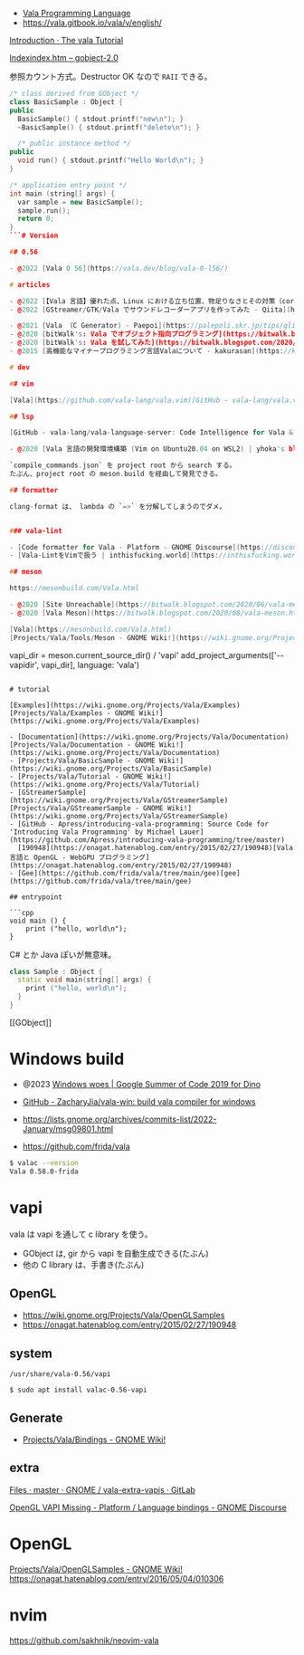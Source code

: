- [Vala Programming Language](https://vala.dev/)
- https://vala.gitbook.io/vala/v/english/

[Introduction · The vala Tutorial](https://naaando.gitbooks.io/the-vala-tutorial/content/en/)

[Index](https://valadoc.org/gobject-2.0/index.htm)[index.htm – gobject-2.0](https://valadoc.org/gobject-2.0/index.htm)

参照カウント方式。Destructor OK なので `RAII` できる。

```cpp
/* class derived from GObject */
class BasicSample : Object {
public
  BasicSample() { stdout.printf("new\n"); }
  ~BasicSample() { stdout.printf("delete\n"); }

  /* public instance method */
public
  void run() { stdout.printf("Hello World\n"); }
}

/* application entry point */
int main (string[] args) {
  var sample = new BasicSample();
  sample.run();
  return 0;
}
```# Version

## 0.56

- @2022 [Vala 0 56](https://vala.dev/blog/vala-0-l56/)

# articles

- @2022 [【Vala 言語】優れた点、Linux における立ち位置、物足りなさとその対策（core ライブラリ開発）](https://debimate.jp/2022/01/05/%E3%80%90vala%E8%A8%80%E8%AA%9E%E3%80%91%E5%84%AA%E3%82%8C%E3%81%9F%E7%82%B9%E3%80%81linux%E3%81%AB%E3%81%8A%E3%81%91%E3%82%8B%E7%AB%8B%E3%81%A1%E4%BD%8D%E7%BD%AE%E3%80%81%E7%89%A9%E8%B6%B3%E3%82%8A/)
- @2022 [GStreamer/GTK/Vala でサウンドレコーダーアプリを作ってみた - Qiita](https://qiita.com/ryonakano/items/0023bcead9b75ad99aee)

- @2021 [Vala （C Generator) - Paepoi](https://palepoli.skr.jp/tips/glib/vala.php)
- @2020 [bitWalk's: Vala でオブジェクト指向プログラミング](https://bitwalk.blogspot.com/2020/06/vala_22.html)
- @2020 [bitWalk's: Vala を試してみた](https://bitwalk.blogspot.com/2020/06/vala.html)
- @2015 [高機能なマイナープログラミング言語Valaについて - kakurasan](https://kakurasan.blogspot.com/2015/06/vala-minor-programming-language.html)

# dev

## vim

[Vala](https://github.com/vala-lang/vala.vim)[GitHub - vala-lang/vala.vim: Vala syntax highlighting, indentation, snippets and more for Vim](https://github.com/vala-lang/vala.vim)

## lsp

[GitHub - vala-lang/vala-language-server: Code Intelligence for Vala & Genie](https://github.com/vala-lang/vala-language-server)

- @2020 [Vala 言語の開発環境構築 (Vim on Ubuntu20.04 on WSL2) | yhoka's blog](https://www.yhoka.com/posts/vala-dev-env/)

`compile_commands.json` を project root から search する。
たぶん、project root の meson.build を経由して発見できる。

## formatter

clang-format は、 lambda の `=>` を分解してしまうのでダメ。


### vala-lint

- [Code formatter for Vala - Platform - GNOME Discourse](https://discourse.gnome.org/t/code-formatter-for-vala/14979)
- [Vala-LintをVimで扱う | inthisfucking.world](https://inthisfucking.world/ale-for-vala-lint/)

## meson

https://mesonbuild.com/Vala.html

- @2020 [Site Unreachable](https://bitwalk.blogspot.com/2020/06/vala-meson.html)
- @2020 [Vala Meson](https://bitwalk.blogspot.com/2020/08/vala-meson.html)

[Vala](https://mesonbuild.com/Vala.html)
[Projects/Vala/Tools/Meson - GNOME Wiki!](https://wiki.gnome.org/Projects/Vala/Tools/Meson)

```
vapi_dir = meson.current_source_dir() / 'vapi'
add_project_arguments(['--vapidir', vapi_dir], language: 'vala')
```

# tutorial

[Examples](https://wiki.gnome.org/Projects/Vala/Examples)[Projects/Vala/Examples - GNOME Wiki!](https://wiki.gnome.org/Projects/Vala/Examples)

- [Documentation](https://wiki.gnome.org/Projects/Vala/Documentation)[Projects/Vala/Documentation - GNOME Wiki!](https://wiki.gnome.org/Projects/Vala/Documentation)
- [Projects/Vala/BasicSample - GNOME Wiki!](https://wiki.gnome.org/Projects/Vala/BasicSample)
- [Projects/Vala/Tutorial - GNOME Wiki!](https://wiki.gnome.org/Projects/Vala/Tutorial)
- [GStreamerSample](https://wiki.gnome.org/Projects/Vala/GStreamerSample)[Projects/Vala/GStreamerSample - GNOME Wiki!](https://wiki.gnome.org/Projects/Vala/GStreamerSample)
- [GitHub - Apress/introducing-vala-programming: Source Code for 'Introducing Vala Programming' by Michael Lauer](https://github.com/Apress/introducing-vala-programming/tree/master)
  [190948](https://onagat.hatenablog.com/entry/2015/02/27/190948)[Vala 言語と OpenGL - WebGPU プログラミング](https://onagat.hatenablog.com/entry/2015/02/27/190948)
- [Gee](https://github.com/frida/vala/tree/main/gee)[gee](https://github.com/frida/vala/tree/main/gee)

## entrypoint

```cpp
void main () {
    print ("hello, world\n");
}
```

C# とか Java ぽいが無意味。

```cpp
class Sample : Object {
  static void main(string[] args) {
    print ("hello, world\n");
  }
}
```

[[GObject]]

# Windows build

- @2023 [Windows woes | Google Summer of Code 2019 for Dino](https://hrxi.github.io/gsoc/blog/windows-woes)

- [GitHub - ZacharyJia/vala-win: build vala compiler for windows](https://github.com/ZacharyJia/vala-win)
- https://lists.gnome.org/archives/commits-list/2022-January/msg09801.html
- https://github.com/frida/vala

```sh
$ valac --version
Vala 0.58.0-frida
```

# vapi

vala は vapi を通して c library を使う。

- GObject は, gir から vapi を自動生成できる(たぶん)
- 他の C library は、手書き(たぶん)

## OpenGL

- https://wiki.gnome.org/Projects/Vala/OpenGLSamples
- https://onagat.hatenablog.com/entry/2015/02/27/190948

## system

`/usr/share/vala-0.56/vapi`

```
$ sudo apt install valac-0.56-vapi
```

## Generate

- [Projects/Vala/Bindings - GNOME Wiki!](https://wiki.gnome.org/Projects/Vala/Bindings)

## extra

[Files · master · GNOME / vala-extra-vapis · GitLab](https://gitlab.gnome.org/GNOME/vala-extra-vapis/-/tree/master)

[OpenGL VAPI Missing - Platform / Language bindings - GNOME Discourse](https://discourse.gnome.org/t/opengl-vapi-missing/5079)

# OpenGL

[Projects/Vala/OpenGLSamples - GNOME Wiki!](https://wiki.gnome.org/Projects/Vala/OpenGLSamples)
https://onagat.hatenablog.com/entry/2016/05/04/010306

# nvim

https://github.com/sakhnik/neovim-vala
